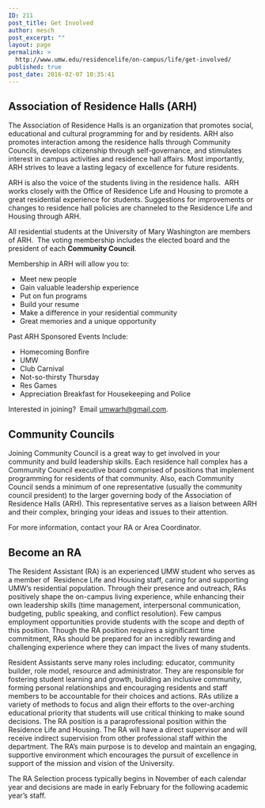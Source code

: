 ```yaml
---
ID: 211
post_title: Get Involved
author: mesch
post_excerpt: ""
layout: page
permalink: >
  http://www.umw.edu/residencelife/on-campus/life/get-involved/
published: true
post_date: 2016-02-07 10:35:41
---
```

<h2>Association of Residence Halls (ARH)</h2>
The Association of Residence Halls is an organization that promotes social, educational and cultural programming for and by residents. ARH also promotes interaction among the residence halls through Community Councils, develops citizenship through self-governance, and stimulates interest in campus activities and residence hall affairs. Most importantly, ARH strives to leave a lasting legacy of excellence for future residents.

ARH is also the voice of the students living in the residence halls.  ARH works closely with the Office of Residence Life and Housing to promote a great residential experience for students. Suggestions for improvements or changes to residence hall policies are channeled to the Residence Life and Housing through ARH.

All residential students at the University of Mary Washington are members of ARH.  The voting membership includes the elected board and the president of each <strong>Community Council</strong>.

Membership in ARH will allow you to:
<ul>
 	<li>Meet new people</li>
 	<li>Gain valuable leadership experience</li>
 	<li>Put on fun programs</li>
 	<li>Build your resume</li>
 	<li>Make a difference in your residential community</li>
 	<li>Great memories and a unique opportunity</li>
</ul>
Past ARH Sponsored Events Include:
<ul>
 	<li>Homecoming Bonfire</li>
 	<li>UMW</li>
 	<li>Club Carnival</li>
 	<li>Not-so-thirsty Thursday</li>
 	<li>Res Games</li>
 	<li>Appreciation Breakfast for Housekeeping and Police</li>
</ul>
Interested in joining?  Email <a href="mailto:umwarh@gmail.com">umwarh@gmail.com</a>.
<h2>Community Councils</h2>
Joining Community Council is a great way to get involved in your community and build leadership skills. Each residence hall complex has a Community Council executive board comprised of positions that implement programming for residents of that community. Also, each Community Council sends a minimum of one representative (usually the community council president) to the larger governing body of the Association of Residence Halls (ARH). This representative serves as a liaison between ARH and their complex, bringing your ideas and issues to their attention.

For more information, contact your RA or Area Coordinator.
<h2>Become an RA</h2>
The Resident Assistant (RA) is an experienced UMW student who serves as a member of  Residence Life and Housing staff, caring for and supporting UMW’s residential population. Through their presence and outreach, RAs positively shape the on-campus living experience, while enhancing their own leadership skills (time management, interpersonal communication, budgeting, public speaking, and conflict resolution). Few campus employment opportunities provide students with the scope and depth of this position. Though the RA position requires a significant time commitment, RAs should be prepared for an incredibly rewarding and challenging experience where they can impact the lives of many students.

Resident Assistants serve many roles including: educator, community builder, role model, resource and administrator. They are responsible for fostering student learning and growth, building an inclusive community, forming personal relationships and encouraging residents and staff members to be accountable for their choices and actions. RAs utilize a variety of methods to focus and align their efforts to the over-arching educational priority that students will use critical thinking to make sound decisions. The RA position is a paraprofessional position within the Residence Life and Housing. The RA will have a direct supervisor and will receive indirect supervision from other professional staff within the department. The RA’s main purpose is to develop and maintain an engaging, supportive environment which encourages the pursuit of excellence in support of the mission and vision of the University.

The RA Selection process typically begins in November of each calendar year and decisions are made in early February for the following academic year’s staff.